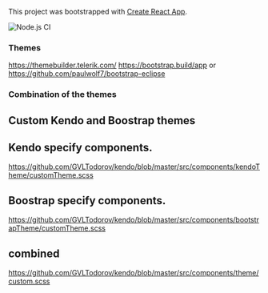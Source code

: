 This project was bootstrapped with [Create React App](https://github.com/facebook/create-react-app).

![Node.js CI](https://github.com/GVLTodorov/kendo/workflows/Node.js%20CI/badge.svg)

### Themes

https://themebuilder.telerik.com/
https://bootstrap.build/app or https://github.com/paulwolf7/bootstrap-eclipse

### Combination of the themes

## Custom Kendo and Boostrap themes

## Kendo specify components.
https://github.com/GVLTodorov/kendo/blob/master/src/components/kendoTheme/customTheme.scss

## Boostrap specify components.
https://github.com/GVLTodorov/kendo/blob/master/src/components/bootstrapTheme/customTheme.scss

## combined
https://github.com/GVLTodorov/kendo/blob/master/src/components/theme/custom.scss

